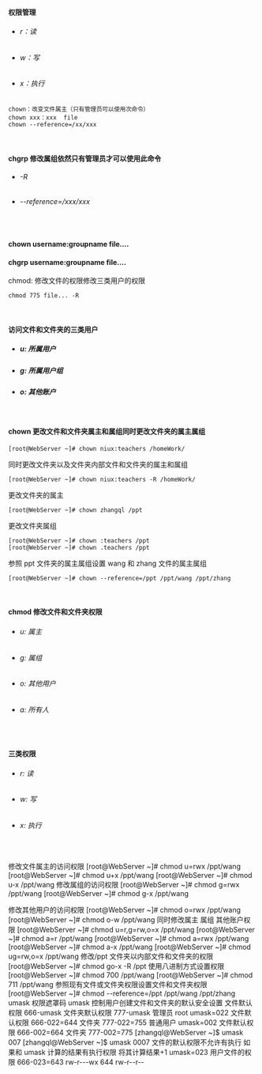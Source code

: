 #### 权限管理
  * ###### r：读
  * ###### w：写
  * ###### x：执行

```shell
chown：改变文件属主（只有管理员可以使用次命令）
chown xxx：xxx  file 
chown --reference=/xx/xxx
```

<br>

#### chgrp 修改属组依然只有管理员才可以使用此命令
  * ###### -R
  * ###### --reference=/xxx/xxx      

<br>

#### chown username:groupname file....

#### chgrp username:groupname file....

chmod: 修改文件的权限修改三类用户的权限
```shell
chmod 775 file... -R
```

<br>

#### 访问文件和文件夹的三类用户
* ##### u: 所属用户
* ##### g: 所属用户组
* ##### o: 其他账户

<br>

#### chown 更改文件和文件夹属主和属组同时更改文件夹的属主属组
```shell
[root@WebServer ~]# chown niux:teachers /homeWork/
```

同时更改文件夹以及文件夹内部文件和文件夹的属主和属组
```shell
[root@WebServer ~]# chown niux:teachers -R /homeWork/
```

更改文件夹的属主
```shell
[root@WebServer ~]# chown zhangql /ppt
```

更改文件夹属组
```shell
[root@WebServer ~]# chown :teachers /ppt
[root@WebServer ~]# chown .teachers /ppt
```

参照 ppt 文件夹的属主属组设置 wang 和 zhang 文件的属主属组
```shell
[root@WebServer ~]# chown --reference=/ppt /ppt/wang /ppt/zhang
```

<br>

#### chmod 修改文件和文件夹权限
* ###### u: 属主
* ###### g: 属组
* ###### o: 其他用户
* ###### a: 所有人

<br> 

#### 三类权限
* ###### r: 读
* ###### w: 写
* ###### x: 执行

<br>

修改文件属主的访问权限
[root@WebServer ~]# chmod u=rwx /ppt/wang
[root@WebServer ~]# chmod u+x /ppt/wang
[root@WebServer ~]# chmod u-x /ppt/wang
修改属组的访问权限
[root@WebServer ~]# chmod g=rwx /ppt/wang
[root@WebServer ~]# chmod g-x /ppt/wang




修改其他用户的访问权限
[root@WebServer ~]# chmod o=rwx /ppt/wang
[root@WebServer ~]# chmod o-w /ppt/wang
同时修改属主 属组 其他账户权限
[root@WebServer ~]# chmod u=r,g=rw,o=x /ppt/wang
[root@WebServer ~]# chmod a=r /ppt/wang
[root@WebServer ~]# chmod a=rwx /ppt/wang
[root@WebServer ~]# chmod a-x /ppt/wang
[root@WebServer ~]# chmod ug=rw,o=x /ppt/wang
修改/ppt 文件夹以内部文件和文件夹的权限
[root@WebServer ~]# chmod go-x -R /ppt
使用八进制方式设置权限
[root@WebServer ~]# chmod 700 /ppt/wang
[root@WebServer ~]# chmod 711 /ppt/wang
参照现有文件或文件夹权限设置文件和文件夹权限
[root@WebServer ~]# chmod --reference=/ppt /ppt/wang /ppt/zhang
umask
权限遮罩码 umask 控制用户创建文件和文件夹的默认安全设置
文件默认权限
666-umask
文件夹默认权限
777-umask
管理员 root umask=022 文件默认权限 666-022=644 文件夹 777-022=755
普通用户 umask=002 文件默认权限 666-002=664 文件夹 777-002=775
[zhangql@WebServer ~]$ umask 007
[zhangql@WebServer ~]$ umask
0007
文件的默认权限不允许有执行 如果和 umask 计算的结果有执行权限 将其计算结果+1
umask=023
用户文件的权限 666-023=643
rw-r---wx
644 rw-r--r--



